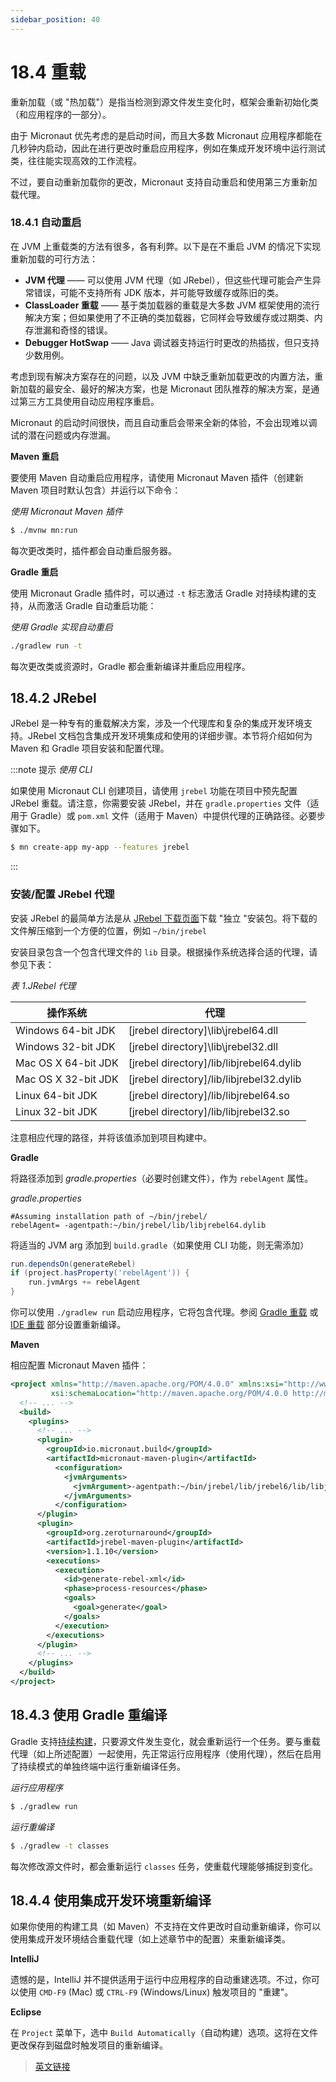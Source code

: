 ```yaml
---
sidebar_position: 40
---
```


# 18.4 重载

重新加载（或 "热加载"）是指当检测到源文件发生变化时，框架会重新初始化类（和应用程序的一部分）。

由于 Micronaut 优先考虑的是启动时间，而且大多数 Micronaut 应用程序都能在几秒钟内启动，因此在进行更改时重启应用程序，例如在集成开发环境中运行测试类，往往能实现高效的工作流程。

不过，要自动重新加载你的更改，Micronaut 支持自动重启和使用第三方重新加载代理。

### 18.4.1 自动重启

在 JVM 上重载类的方法有很多，各有利弊。以下是在不重启 JVM 的情况下实现重新加载的可行方法：

- **JVM 代理** —— 可以使用 JVM 代理（如 JRebel），但这些代理可能会产生异常错误，可能不支持所有 JDK 版本，并可能导致缓存或陈旧的类。
- **ClassLoader 重载** —— 基于类加载器的重载是大多数 JVM 框架使用的流行解决方案；但如果使用了不正确的类加载器，它同样会导致缓存或过期类、内存泄漏和奇怪的错误。
- **Debugger HotSwap** —— Java 调试器支持运行时更改的热插拔，但只支持少数用例。

考虑到现有解决方案存在的问题，以及 JVM 中缺乏重新加载更改的内置方法，重新加载的最安全、最好的解决方案，也是 Micronaut 团队推荐的解决方案，是通过第三方工具使用自动应用程序重启。

Micronaut 的启动时间很快，而且自动重启会带来全新的体验，不会出现难以调试的潜在问题或内存泄漏。

**Maven 重启**

要使用 Maven 自动重启应用程序，请使用 Micronaut Maven 插件（创建新 Maven 项目时默认包含）并运行以下命令：

*使用 Micronaut Maven 插件*

```bash
$ ./mvnw mn:run
```

每次更改类时，插件都会自动重启服务器。

**Gradle 重启**

使用 Micronaut Gradle 插件时，可以通过 `-t` 标志激活 Gradle 对持续构建的支持，从而激活 Gradle 自动重启功能：

*使用 Gradle 实现自动重启*

```bash
./gradlew run -t
```

每次更改类或资源时，Gradle 都会重新编译并重启应用程序。

## 18.4.2 JRebel

JRebel 是一种专有的重载解决方案，涉及一个代理库和复杂的集成开发环境支持。JRebel 文档包含集成开发环境集成和使用的详细步骤。本节将介绍如何为 Maven 和 Gradle 项目安装和配置代理。

:::note 提示
*使用 CLI*

如果使用 Micronaut CLI 创建项目，请使用 `jrebel` 功能在项目中预先配置 JRebel 重载。请注意，你需要安装 JRebel，并在 `gradle.properties` 文件（适用于 Gradle）或 `pom.xml` 文件（适用于 Maven）中提供代理的正确路径。必要步骤如下。

```bash
$ mn create-app my-app --features jrebel
```
:::

### 安装/配置 JRebel 代理

安装 JRebel 的最简单方法是从 [JRebel 下载页面](https://www.jrebel.com/products/jrebel/download)下载 "独立 "安装包。将下载的文件解压缩到一个方便的位置，例如 `~/bin/jrebel`

安装目录包含一个包含代理文件的 `lib` 目录。根据操作系统选择合适的代理，请参见下表：

*表 1.JRebel 代理*

|操作系统|代理|
|--|--|
|Windows 64-bit JDK|[jrebel directory]\lib\jrebel64.dll|
|Windows 32-bit JDK|[jrebel directory]\lib\jrebel32.dll|
|Mac OS X 64-bit JDK|[jrebel directory]/lib/libjrebel64.dylib|
|Mac OS X 32-bit JDK|[jrebel directory]/lib/libjrebel32.dylib|
|Linux 64-bit JDK|[jrebel directory]/lib/libjrebel64.so|
|Linux 32-bit JDK|[jrebel directory]/lib/libjrebel32.so|

注意相应代理的路径，并将该值添加到项目构建中。

**Gradle**

将路径添加到 *gradle.properties*（必要时创建文件），作为 `rebelAgent` 属性。

*gradle.properties*

```properites
#Assuming installation path of ~/bin/jrebel/
rebelAgent= -agentpath:~/bin/jrebel/lib/libjrebel64.dylib
```

将适当的 JVM arg 添加到 `build.gradle`（如果使用 CLI 功能，则无需添加）

```groovy
run.dependsOn(generateRebel)
if (project.hasProperty('rebelAgent')) {
    run.jvmArgs += rebelAgent
}
```

你可以使用 `./gradlew run` 启动应用程序，它将包含代理。参阅 [Gradle 重载](#1843-使用-gradle-重编译) 或 [IDE 重载](#1844-使用-ide-重编译) 部分设置重新编译。

**Maven**

相应配置 Micronaut Maven 插件：

```xml
<project xmlns="http://maven.apache.org/POM/4.0.0" xmlns:xsi="http://www.w3.org/2001/XMLSchema-instance"
         xsi:schemaLocation="http://maven.apache.org/POM/4.0.0 http://maven.apache.org/xsd/maven-4.0.0.xsd">
  <!-- ... -->
  <build>
    <plugins>
      <!-- ... -->
      <plugin>
        <groupId>io.micronaut.build</groupId>
        <artifactId>micronaut-maven-plugin</artifactId>
          <configuration>
            <jvmArguments>
              <jvmArgument>-agentpath:~/bin/jrebel/lib/jrebel6/lib/libjrebel64.dylib</jvmArgument>
            </jvmArguments>
          </configuration>
      </plugin>
      <plugin>
        <groupId>org.zeroturnaround</groupId>
        <artifactId>jrebel-maven-plugin</artifactId>
        <version>1.1.10</version>
        <executions>
          <execution>
            <id>generate-rebel-xml</id>
            <phase>process-resources</phase>
            <goals>
              <goal>generate</goal>
            </goals>
          </execution>
        </executions>
      </plugin>
      <!-- ... -->
    </plugins>
  </build>
</project>
```

## 18.4.3 使用 Gradle 重编译

Gradle 支持[持续构建](https://docs.gradle.org/current/userguide/command_line_interface.html#sec:continuous_build)，只要源文件发生变化，就会重新运行一个任务。要与重载代理（如上所述配置）一起使用，先正常运行应用程序（使用代理），然后在启用了持续模式的单独终端中运行重新编译任务。

*运行应用程序*

```bash
$ ./gradlew run
```

*运行重编译*

```bash
$ ./gradlew -t classes
```

每次修改源文件时，都会重新运行 `classes` 任务，使重载代理能够捕捉到变化。

## 18.4.4 使用集成开发环境重新编译

如果你使用的构建工具（如 Maven）不支持在文件更改时自动重新编译，你可以使用集成开发环境结合重载代理（如上述章节中的配置）来重新编译类。

**IntelliJ**

遗憾的是，IntelliJ 并不提供适用于运行中应用程序的自动重建选项。不过，你可以使用 `CMD-F9` (Mac) 或 `CTRL-F9` (Windows/Linux) 触发项目的 "重建"。

**Eclipse**

在 `Project` 菜单下，选中 `Build Automatically`（自动构建）选项。这将在文件更改保存到磁盘时触发项目的重新编译。

> [英文链接](https://micronaut-projects.github.io/micronaut-docs-mn3/3.9.4/guide/index.html#reloading)
